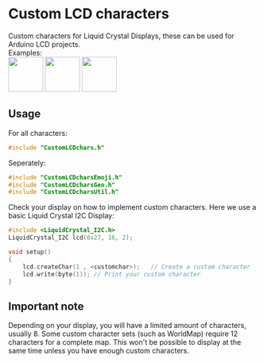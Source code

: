 # Custom LCD characters
Custom characters for Liquid Crystal Displays, these can be used for Arduino LCD projects.  
Examples:  
<img src="https://media.discordapp.net/attachments/801760976164618272/826490494774935602/unknown.png" height="70">
<img src="https://media.discordapp.net/attachments/801760976164618272/826574251485167686/unknown.png" height="70">
<img src="https://cdn.discordapp.com/attachments/801760976164618272/826574296494768128/unknown.png" height="70">

## Usage
For all characters:
```ino
#include "CustomLCDchars.h"
```

Seperately:
```ino
#include "CustomLCDcharsEmoji.h"
#include "CustomLCDcharsGeo.h"
#include "CustomLCDcharsUtil.h"
```

Check your display on how to implement custom characters.
Here we use a basic Liquid Crystal I2C Display:
```ino
#include <LiquidCrystal_I2C.h>
LiquidCrystal_I2C lcd(0x27, 16, 2);

void setup()
{
    lcd.createChar(1 , <customchar>);   // Create a custom character
    lcd.write(byte(1)); // Print your custom character
}
```

## Important note
Depending on your display, you will have a limited amount of characters, usually 8.
Some custom character sets (such as WorldMap) require 12 characters for a complete map.
This won't be possible to display at the same time unless you have enough custom characters.
